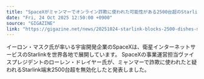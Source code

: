 ```yaml
---
title: "SpaceXがミャンマーでオンライン詐欺に使われた可能性がある2500台超のStarlink端末を無効化したと発表"
date: "Fri, 24 Oct 2025 12:50:00 +0900"
source: "GIGAZINE"
link: "https://gigazine.net/news/20251024-starlink-blocks-2500-dishes-myanmars-scam/"
---
```


イーロン・マスク氏が率いる宇宙開発企業のSpaceXは、衛星インターネットサービスのStarlinkを世界各地で展開しています。 SpaceXの事業運営担当ヴァイスプレジデントのローレン・ドレイヤー氏が、ミャンマーで詐欺に使われたと疑われるStarlink端末2500台超を無効化したと発表しました。
